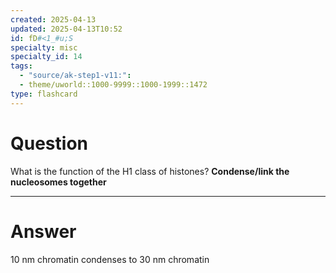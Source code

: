 ```yaml
---
created: 2025-04-13
updated: 2025-04-13T10:52
id: fD#<1_#u;S
specialty: misc
specialty_id: 14
tags:
  - "source/ak-step1-v11:": 
  - theme/uworld::1000-9999::1000-1999::1472
type: flashcard
---
```


# Question
What is the function of the H1 class of histones?   **Condense/link the nucleosomes together**

---

# Answer
10 nm chromatin condenses to 30 nm chromatin